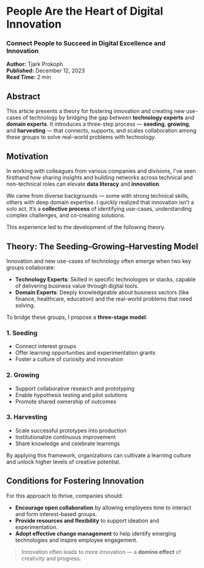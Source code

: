 # People Are the Heart of Digital Innovation  
### Connect People to Succeed in Digital Excellence and Innovation

**Author:** Tjark Prokoph  
**Published:** December 12, 2023  
**Read Time:** 2 min  

## Abstract

This article presents a theory for fostering innovation and creating new use-cases of technology by bridging the gap between **technology experts** and **domain experts**. It introduces a three-step process — **seeding**, **growing**, and **harvesting** — that connects, supports, and scales collaboration among these groups to solve real-world problems with technology.

## Motivation

In working with colleagues from various companies and divisions, I’ve seen firsthand how sharing insights and building networks across technical and non-technical roles can elevate **data literacy** and **innovation**.

We came from diverse backgrounds — some with strong technical skills, others with deep domain expertise. I quickly realized that innovation isn’t a solo act. It’s a **collective process** of identifying use-cases, understanding complex challenges, and co-creating solutions.

This experience led to the development of the following theory.

## Theory: The Seeding–Growing–Harvesting Model

Innovation and new use-cases of technology often emerge when two key groups collaborate:

- **Technology Experts**: Skilled in specific technologies or stacks, capable of delivering business value through digital tools.
- **Domain Experts**: Deeply knowledgeable about business sectors (like finance, healthcare, education) and the real-world problems that need solving.

To bridge these groups, I propose a **three-stage model**:

### 1. Seeding  
- Connect interest groups  
- Offer learning opportunities and experimentation grants  
- Foster a culture of curiosity and innovation  

### 2. Growing  
- Support collaborative research and prototyping  
- Enable hypothesis testing and pilot solutions  
- Promote shared ownership of outcomes  

### 3. Harvesting  
- Scale successful prototypes into production  
- Institutionalize continuous improvement  
- Share knowledge and celebrate learnings  

By applying this framework, organizations can cultivate a learning culture and unlock higher levels of creative potential.

## Conditions for Fostering Innovation

For this approach to thrive, companies should:

- **Encourage open collaboration** by allowing employees time to interact and form interest-based groups.  
- **Provide resources and flexibility** to support ideation and experimentation.  
- **Adopt effective change management** to help identify emerging technologies and inspire employee engagement.  

> Innovation often leads to more innovation — a **domino effect** of creativity and progress.